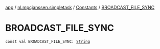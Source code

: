 [app](../../index.md) / [nl.mpcjanssen.simpletask](../index.md) / [Constants](index.md) / [BROADCAST_FILE_SYNC](.)

# BROADCAST_FILE_SYNC

`const val BROADCAST_FILE_SYNC: `[`String`](https://kotlinlang.org/api/latest/jvm/stdlib/kotlin/-string/index.html)